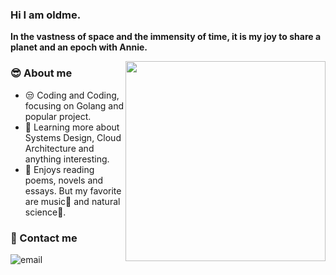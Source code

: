 ### Hi I am oldme.
**In the vastness of space and the immensity of time, it is my joy to share a planet and an epoch with Annie.**

<img align="right" width="320" src="https://github-readme-stats.vercel.app/api/top-langs/?username=oldme-git">

<h3> 😎 About me </h3>

  - 😒 Coding and Coding, focusing on Golang and popular project.
  - 🧐 Learning more about Systems Design, Cloud Architecture and anything interesting.
  - 🫨 Enjoys reading poems, novels and essays. But my favorite are music🎸 and natural science🔭.

<h3> 🤙 Contact me </h3>

![email](https://img.shields.io/badge/email-white?style=social&logo=gmail&label=tyyn1022@gmail.com)
